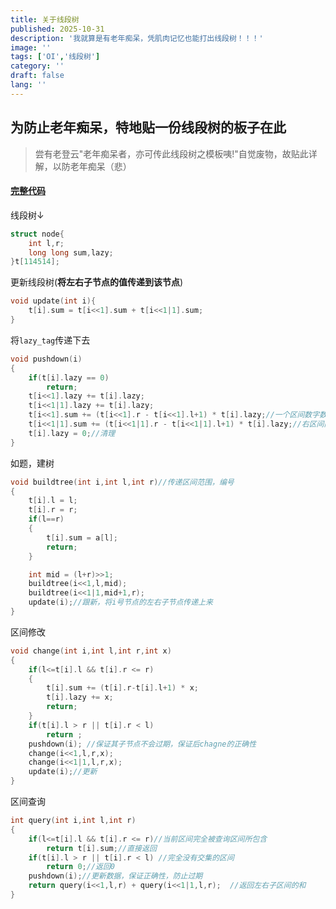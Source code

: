 ```yaml
---
title: 关于线段树
published: 2025-10-31
description: '我就算是有老年痴呆，凭肌肉记忆也能打出线段树！！！'
image: ''
tags: ['OI','线段树']
category: ''
draft: false 
lang: ''
---
```


## 为防止老年痴呆，特地贴一份线段树的板子在此
>
> 尝有老登云"老年痴呆者，亦可传此线段树之模板咦!"自觉废物，故贴此详解，以防老年痴呆（悲）

#### [完整代码](https://venlacy.top/codes/线段树.html)

线段树↓

~~~cpp
struct node{
    int l,r;
    long long sum,lazy;
}t[114514];
~~~

更新线段树(**将左右子节点的值传递到该节点**)

~~~cpp
void update(int i){
    t[i].sum = t[i<<1].sum + t[i<<1|1].sum;
}
~~~

将`lazy_tag`传递下去

~~~cpp
void pushdown(i)
{
    if(t[i].lazy == 0)
        return;
    t[i<<1].lazy += t[i].lazy;
    t[i<<1|1].lazy += t[i].lazy;
    t[i<<1].sum += (t[i<<1].r - t[i<<1].l+1) * t[i].lazy;//一个区间数字数量×lazy_tag标记所增加的数=所需增加的数
    t[i<<1|1].sum += (t[i<<1|1].r - t[i<<1|1].l+1) * t[i].lazy;//右区间同理
    t[i].lazy = 0;//清理
}
~~~

如题，建树

~~~cpp
void buildtree(int i,int l,int r)//传递区间范围，编号
{
    t[i].l = l;
    t[i].r = r;
    if(l==r)
    {
        t[i].sum = a[l];
        return;
    }

    int mid = (l+r)>>1;
    buildtree(i<<1,l,mid);
    buildtree(i<<1|1,mid+1,r);
    update(i);//跟新，将i号节点的左右子节点传递上来
}

~~~

区间修改

~~~cpp
void change(int i,int l,int r,int x)
{
    if(l<=t[i].l && t[i].r <= r)
    {
        t[i].sum += (t[i].r-t[i].l+1) * x;
        t[i].lazy += x;
        return;
    }
    if(t[i].l > r || t[i].r < l)
        return ;
    pushdown(i); //保证其子节点不会过期，保证后chagne的正确性
    change(i<<1,l,r,x);
    change(i<<1|1,l,r,x);
    update(i);//更新
}
~~~

区间查询

~~~cpp
int query(int i,int l,int r)
{
    if(l<=t[i].l && t[i].r <= r)//当前区间完全被查询区间所包含
        return t[i].sum;//直接返回
    if(t[i].l > r || t[i].r < l) //完全没有交集的区间
        return 0;//返回0
    pushdown(i);//更新数据，保证正确性，防止过期
    return query(i<<1,l,r) + query(i<<1|1,l,r);  //返回左右子区间的和
}
~~~
